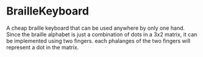 # BrailleKeyboard
A cheap braille keyboard that can be used anywhere by only one hand. Since the braille alphabet is just a combination of dots in a 3x2 matrix, it can be implemented using two fingers. each phalanges of the two fingers will represent a dot in the matrix. 
